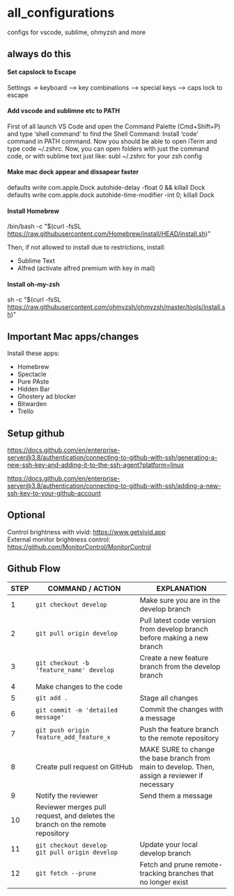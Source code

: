 # all_configurations
configs for vscode, sublime, ohmyzsh and more



## always do this

#### Set capslock to Escape
Settings -> keyboard --> key combinations --> special keys --> caps lock to escape
#### Add vscode and sublimne etc to PATH 
First of all launch VS Code and open the Command Palette (Cmd+Shift+P) and type ‘shell command’ to find the Shell Command: Install ‘code’ command in PATH command. Now you should be able to open iTerm and type code ~/.zshrc.
Now, you can open folders with just the command code, or with sublime text just like: subl ~/.zshrc for your zsh config

#### Make mac dock appear and dissapear faster 
defaults write com.apple.Dock autohide-delay -float 0 && killall Dock  
defaults write com.apple.dock autohide-time-modifier -int 0; killall Dock

#### Install Homebrew
/bin/bash -c "$(curl -fsSL https://raw.githubusercontent.com/Homebrew/install/HEAD/install.sh)"

Then, if not allowed to install due to restrictions, install:

- Sublime Text
- Alfred (activate alfred premium with key in mail)



#### Install oh-my-zsh
sh -c "$(curl -fsSL https://raw.githubusercontent.com/ohmyzsh/ohmyzsh/master/tools/install.sh)"



## Important Mac apps/changes
Install these apps:
- Homebrew
- Spectacle
- Pure PAste
- Hidden Bar
- Ghostery ad blocker
- Bitwarden
- Trello


## Setup github
https://docs.github.com/en/enterprise-server@3.8/authentication/connecting-to-github-with-ssh/generating-a-new-ssh-key-and-adding-it-to-the-ssh-agent?platform=linux  

https://docs.github.com/en/enterprise-server@3.8/authentication/connecting-to-github-with-ssh/adding-a-new-ssh-key-to-your-github-account  

## Optional
Control brightness with vivid: https://www.getvivid.app  
External monitor brightness control: https://github.com/MonitorControl/MonitorControl  

## Github Flow
| STEP | COMMAND / ACTION | EXPLANATION |
|------|------------------|-------------|
| 1    | `git checkout develop` | Make sure you are in the develop branch |
| 2    | `git pull origin develop` | Pull latest code version from develop branch before making a new branch |
| 3    | `git checkout -b 'feature_name' develop` | Create a new feature branch from the develop branch |
| 4    | Make changes to the code | |
| 5    | `git add .` | Stage all changes |
| 6    | `git commit -m 'detailed message'` | Commit the changes with a message |
| 7    | `git push origin feature_add_feature_x` | Push the feature branch to the remote repository |
| 8    | Create pull request on GitHub | MAKE SURE to change the base branch from main to develop. Then, assign a reviewer if necessary |
| 9    | Notify the reviewer | Send them a message |
| 10   | Reviewer merges pull request, and deletes the branch on the remote repository | |
| 11   | `git checkout develop`<br>`git pull origin develop` | Update your local develop branch |
| 12   | `git fetch --prune` | Fetch and prune remote-tracking branches that no longer exist |
